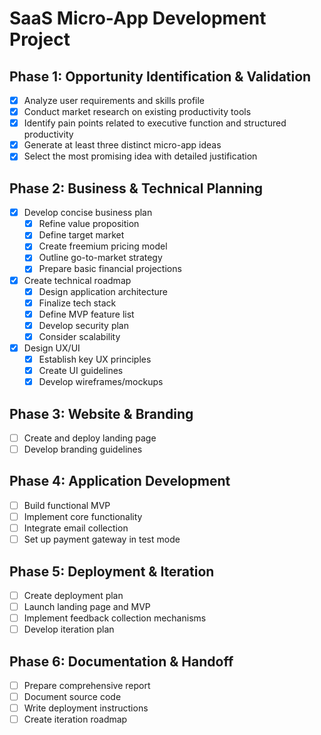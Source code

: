 # SaaS Micro-App Development Project

## Phase 1: Opportunity Identification & Validation
- [x] Analyze user requirements and skills profile
- [x] Conduct market research on existing productivity tools
- [x] Identify pain points related to executive function and structured productivity
- [x] Generate at least three distinct micro-app ideas
- [x] Select the most promising idea with detailed justification

## Phase 2: Business & Technical Planning
- [x] Develop concise business plan
  - [x] Refine value proposition
  - [x] Define target market
  - [x] Create freemium pricing model
  - [x] Outline go-to-market strategy
  - [x] Prepare basic financial projections
- [x] Create technical roadmap
  - [x] Design application architecture
  - [x] Finalize tech stack
  - [x] Define MVP feature list
  - [x] Develop security plan
  - [x] Consider scalability
- [x] Design UX/UI
  - [x] Establish key UX principles
  - [x] Create UI guidelines
  - [x] Develop wireframes/mockups

## Phase 3: Website & Branding
- [ ] Create and deploy landing page
- [ ] Develop branding guidelines

## Phase 4: Application Development
- [ ] Build functional MVP
- [ ] Implement core functionality
- [ ] Integrate email collection
- [ ] Set up payment gateway in test mode

## Phase 5: Deployment & Iteration
- [ ] Create deployment plan
- [ ] Launch landing page and MVP
- [ ] Implement feedback collection mechanisms
- [ ] Develop iteration plan

## Phase 6: Documentation & Handoff
- [ ] Prepare comprehensive report
- [ ] Document source code
- [ ] Write deployment instructions
- [ ] Create iteration roadmap
